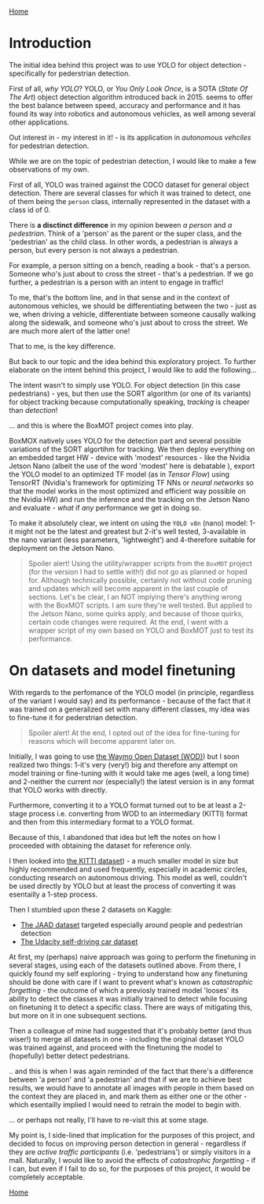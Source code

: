 [Home](README.md)

# Introduction
The initial idea behind this project was to use YOLO for object detection -  specifically for pederstrian detection.

First of all, *why YOLO*? YOLO, or *You Only Look Once*, is a SOTA (*State Of The Art*) object detection algorithm
introduced back in 2015. seems to offer the best balance between speed, accuracy and performance and it has found
its way into robotics and autonomous vehicles, as well among several other applications.

Out interest in - my interest in it! - is its application in *autonomous  vehciles* for pedestrian detection.

While we are on the topic of pedestrian detection, I would like to make a few observations of my own.

First of all, YOLO was trained against the COCO dataset for general object  detection. There are several classes
for which it was trained to detect, one of  them being the `person` class, internally represented in the dataset
with a class id of 0.

There is **a disctinct difference** in my opinion beween *a person* and *a  pedestrian*. Think of a 'person' as
the parent or the super class, and the 'pedestrian' as the child class. In other words, a pedestrian is always a
person, but every person is not always a pedestrian.

For example, a person sitting on a  bench, reading a book - that's a person. Someone who's just about to cross the 
street - that's a pedestrian. If we go further, a pedestrian is a person with an intent to engage in traffic!

To me, that's the bottom line, and in that sense and in the context of autonomous vehicles, we should be differentiating
between the two - just as we, when driving a vehicle, differentiate between someone causally walking along the
sidewalk, and someone who's just about to cross the street. We are much more alert of the latter one!

That to me, is the key difference.

But back to our topic and the idea behind this exploratory project. To further elaborate on the intent behind this
project, I would like to add the following...

The intent wasn't to simply use YOLO. For object detection (in this case pedestrians) - yes, but then use the SORT
algorithm (or one of its variants) for object tracking because computationally speaking, *tracking* is cheaper than
*detection*!

... and this is where the BoxMOT project comes into play.

BoxMOX natively uses YOLO for the detection part and several possible variations of the SORT algortihm for tracking.
We then deploy everything on an embedded target HW - device with 'modest' resources - like the Nvidia Jetson Nano
(albeit the use of the word 'modest' here is debatable ), export the YOLO model to an optimized TF model (as in
*Tensor Flow*) using TensorRT (Nvidia's framework for optimizing TF NNs or *neural networks* so that the model works
in the most optimized and efficient way possible on the Nvidia HW) and run the inference and the tracking on the
Jetson Nano and evaluate - *what* if *any* performance we get in doing so.

To make it absolutely clear, we intent on using the `YOLO v8n` (nano) model: 1-it might not be the latest and greatest
but 2-it's well tested, 3-available in the nano variant (less parameters, 'lightweight') and 4-therefore suitable
for deployment on the Jetson Nano.

> Spoiler alert! Using the utility/wrapper scripts from the `BoxMOT` project (for the version I had to settle with!)
  did not go as planned or hoped for. Although technically possible, certainly not without code pruning and updates
  which will become apparent in the last couple of sections. Let's be clear, I an NOT implying there's anything wrong
  with the BoxMOT scripts. I am sure they're well tested. But applied to the Jetson Nano, some quirks apply, and
  because of those quirks, certain code changes were required. At the end, I went with a wrapper script of my own
  based on YOLO and BoxMOT just to test its performance.

# On datasets and model finetuning

With regards to the perfomance of the YOLO model (in principle, regardless of the variant I would say) and its
performance - because of the fact that it was trained on a generalized set with many different classes, my idea was
to fine-tune it for pederstrian detection.

> Spoiler alert! At the end, I opted out of the idea for fine-tuning for reasons which will become apparent
  later on.

Initially, I was going to use [the Waymo Open Dataset (WOD)](https://waymo.com/open/download/)) but I soon realized
two things: 1-it's very (very!) big and therefore any attempt on model training or fine-tuning with it would take me
ages (well, a long time) and 2-neither the current nor (especially!) the latest version is in any format that YOLO works
with directly.

Furthermore, converting it to a YOLO format turned out to be at least a 2-stage process i.e. converting from WOD to
an intermediary (KITTI) format and then from this intermediary format to a YOLO format.

Because of this, I abandoned that idea but left the notes on how I proceeded with obtaining the dataset for reference only.

I then looked into [the KITTI dataset](https://www.cvlibs.net/datasets/kitti/)) - a much smaller model in size but highly
recommended and used frequently, especially in academic circles, conducting research on autonomous driving. This model
as well, couldn't be used directly by YOLO but at least the process of converting it was esentailly a 1-step process.

Then I stumbled upon these 2 datasets on Kaggle:

- [The JAAD dataset](https://www.kaggle.com/datasets/charvik/jaad-frames-dataset-10-v1-yolo-format)
  targeted especially around people and pedestrian detection
- [The Udacity self-driving car dataset](https://www.kaggle.com/datasets/evilspirit05/cocococo-dataset)

At first, my (perhaps) naive approach was going to perform the finetuning in several stages, using each of the datasets
outlined above. From there, I quickly found my self exploring - trying to understand how any finetuning should be done with
care if I want to prevent what's known as *catastrophic forgetting* - the outcome of which a previosly trained model 'looses'
its ability to detect the classes it was initially trained to detect while focusing on finetuning it to detect a
specific class. There are ways of mitigating this, but more on it in one subsequent sections.

Then a colleague of mine had suggested that it's probably better (and thus wiser!) to merge all datasets in one - including
the original dataset YOLO was trained against, and proceed with the finetuning the model to (hopefully) better detect
pedestrians.

.. and this is when I was again reminded of the fact that there's a difference between 'a person' and 'a pedestrian' and that
if we are to achieve best results, we would have to annotate all images with people in them based on the context they are
placed in, and mark them as either one or the other - which esentailly implied I would need to retrain the model to begin with.

... or perhaps not really, I'll have to re-visit this at some stage.

My point is, I side-lined that implication for the purposes of this project, and decided to focus on improving person detection
in general - regardless if they are *active traffic participants* (i.e. 'pedestrians') or simply visitors in a mall. Naturally,
I would like to avoid the effects of *catastrophic forgetting* - if I can, but even if I fail to do so, for the purposes of
this project, it would be completely acceptable.

[Home](README.md)